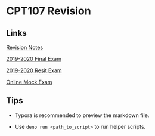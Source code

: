 # CPT107 Revision

## Links

[Revision Notes](Revision_Notes.pdf)

[2019-2020 Final Exam](2019-2020_CSE107_Final_S1.pdf)

[2019-2020 Resit Exam](2019-2020_CSE107_Resit_SH.pdf)

[Online Mock Exam](CPT107_Online%20MOCK%20Exam.pdf)

## Tips

* Typora is recommended to preview the markdown file.

* Use `deno run <path_to_script>` to run helper scripts.

